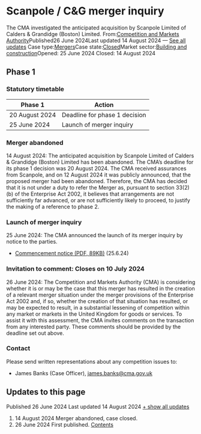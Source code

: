 # Scanpole / C&G merger inquiry
The CMA investigated the anticipated acquisition by Scanpole Limited of Calders & Grandidge (Boston) Limited.
From:[Competition and Markets Authority](/government/organisations/competition-and-markets-authority)Published26 June 2024Last updated
14 August 2024
— [See all updates](#full-publication-update-history)
Case type:[Mergers](/cma-cases?case_type%5B%5D=mergers)Case state:[Closed](/cma-cases?case_state%5B%5D=closed)Market sector:[Building and construction](/cma-cases?market_sector%5B%5D=building-and-construction)Opened:
25 June 2024
Closed:
14 August 2024
## Phase 1
### Statutory timetable
| Phase 1 | Action |
| --- | --- |
| 20 August 2024 | Deadline for phase 1 decision |
| 25 June 2024 | Launch of merger inquiry |
### Merger abandoned
14 August 2024: The anticipated acquisition by Scanpole Limited of Calders & Grandidge (Boston) Limited has been abandoned.
The CMA’s deadline for its phase 1 decision was 20 August 2024. The CMA received assurances from Scanpole, and on 12 August 2024 it was publicly announced, that the proposed merger had been abandoned. Therefore, the CMA has decided that it is not under a duty to refer the Merger as, pursuant to section 33(2)(b) of the Enterprise Act 2002, it believes that arrangements are not sufficiently far advanced, or are not sufficiently likely to proceed, to justify the making of a reference to phase 2.
### Launch of merger inquiry
25 June 2024: The CMA announced the launch of its merger inquiry by notice to the parties.
- [Commencement notice (PDF, 89KB)](https://assets.publishing.service.gov.uk/media/667aa20a97ea0c79abfe4bc2/Commencement_notice.pdf) (25.6.24)
### Invitation to comment: Closes on 10 July 2024
26 June 2024: The Competition and Markets Authority (CMA) is considering whether it is or may be the case that this merger has resulted in the creation of a relevant merger situation under the merger provisions of the Enterprise Act 2002 and, if so, whether the creation of that situation has resulted, or may be expected to result, in a substantial lessening of competition within any market or markets in the United Kingdom for goods or services.
To assist it with this assessment, the CMA invites comments on the transaction from any interested party.
These comments should be provided by the deadline set out above.
### Contact
Please send written representations about any competition issues to:
- James Banks (Case Officer), [james.banks@cma.gov.uk](mailto:james.banks@cma.gov.uk)
## Updates to this page
Published 26 June 2024
Last updated 14 August 2024
[+ show all updates](#full-history)
1. 14 August 2024
Merger abandoned, case closed.
2. 26 June 2024
First published.
[Contents](#contents)